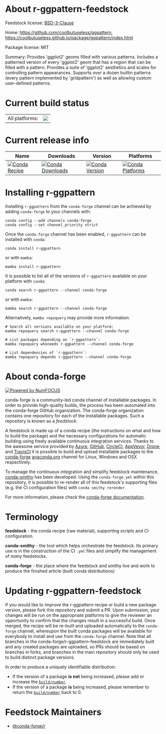 About r-ggpattern-feedstock
===========================

Feedstock license: [BSD-3-Clause](https://github.com/conda-forge/r-ggpattern-feedstock/blob/main/LICENSE.txt)

Home: https://github.com/coolbutuseless/ggpattern, https://coolbutuseless.github.io/package/ggpattern/index.html

Package license: MIT

Summary: Provides 'ggplot2' geoms filled with various patterns.  Includes a patterned version of every 'ggplot2' geom that has a region that can be filled with a pattern.  Provides a suite of 'ggplot2' aesthetics and scales for controlling pattern appearances.  Supports over a dozen builtin patterns (every pattern implemented by 'gridpattern') as well as allowing custom user-defined patterns.

Current build status
====================


<table><tr><td>All platforms:</td>
    <td>
      <a href="https://dev.azure.com/conda-forge/feedstock-builds/_build/latest?definitionId=15553&branchName=main">
        <img src="https://dev.azure.com/conda-forge/feedstock-builds/_apis/build/status/r-ggpattern-feedstock?branchName=main">
      </a>
    </td>
  </tr>
</table>

Current release info
====================

| Name | Downloads | Version | Platforms |
| --- | --- | --- | --- |
| [![Conda Recipe](https://img.shields.io/badge/recipe-r--ggpattern-green.svg)](https://anaconda.org/conda-forge/r-ggpattern) | [![Conda Downloads](https://img.shields.io/conda/dn/conda-forge/r-ggpattern.svg)](https://anaconda.org/conda-forge/r-ggpattern) | [![Conda Version](https://img.shields.io/conda/vn/conda-forge/r-ggpattern.svg)](https://anaconda.org/conda-forge/r-ggpattern) | [![Conda Platforms](https://img.shields.io/conda/pn/conda-forge/r-ggpattern.svg)](https://anaconda.org/conda-forge/r-ggpattern) |

Installing r-ggpattern
======================

Installing `r-ggpattern` from the `conda-forge` channel can be achieved by adding `conda-forge` to your channels with:

```
conda config --add channels conda-forge
conda config --set channel_priority strict
```

Once the `conda-forge` channel has been enabled, `r-ggpattern` can be installed with `conda`:

```
conda install r-ggpattern
```

or with `mamba`:

```
mamba install r-ggpattern
```

It is possible to list all of the versions of `r-ggpattern` available on your platform with `conda`:

```
conda search r-ggpattern --channel conda-forge
```

or with `mamba`:

```
mamba search r-ggpattern --channel conda-forge
```

Alternatively, `mamba repoquery` may provide more information:

```
# Search all versions available on your platform:
mamba repoquery search r-ggpattern --channel conda-forge

# List packages depending on `r-ggpattern`:
mamba repoquery whoneeds r-ggpattern --channel conda-forge

# List dependencies of `r-ggpattern`:
mamba repoquery depends r-ggpattern --channel conda-forge
```


About conda-forge
=================

[![Powered by
NumFOCUS](https://img.shields.io/badge/powered%20by-NumFOCUS-orange.svg?style=flat&colorA=E1523D&colorB=007D8A)](https://numfocus.org)

conda-forge is a community-led conda channel of installable packages.
In order to provide high-quality builds, the process has been automated into the
conda-forge GitHub organization. The conda-forge organization contains one repository
for each of the installable packages. Such a repository is known as a *feedstock*.

A feedstock is made up of a conda recipe (the instructions on what and how to build
the package) and the necessary configurations for automatic building using freely
available continuous integration services. Thanks to the awesome service provided by
[Azure](https://azure.microsoft.com/en-us/services/devops/), [GitHub](https://github.com/),
[CircleCI](https://circleci.com/), [AppVeyor](https://www.appveyor.com/),
[Drone](https://cloud.drone.io/welcome), and [TravisCI](https://travis-ci.com/)
it is possible to build and upload installable packages to the
[conda-forge](https://anaconda.org/conda-forge) [anaconda.org](https://anaconda.org/)
channel for Linux, Windows and OSX respectively.

To manage the continuous integration and simplify feedstock maintenance,
[conda-smithy](https://github.com/conda-forge/conda-smithy) has been developed.
Using the ``conda-forge.yml`` within this repository, it is possible to re-render all of
this feedstock's supporting files (e.g. the CI configuration files) with ``conda smithy rerender``.

For more information, please check the [conda-forge documentation](https://conda-forge.org/docs/).

Terminology
===========

**feedstock** - the conda recipe (raw material), supporting scripts and CI configuration.

**conda-smithy** - the tool which helps orchestrate the feedstock.
                   Its primary use is in the construction of the CI ``.yml`` files
                   and simplify the management of *many* feedstocks.

**conda-forge** - the place where the feedstock and smithy live and work to
                  produce the finished article (built conda distributions)


Updating r-ggpattern-feedstock
==============================

If you would like to improve the r-ggpattern recipe or build a new
package version, please fork this repository and submit a PR. Upon submission,
your changes will be run on the appropriate platforms to give the reviewer an
opportunity to confirm that the changes result in a successful build. Once
merged, the recipe will be re-built and uploaded automatically to the
`conda-forge` channel, whereupon the built conda packages will be available for
everybody to install and use from the `conda-forge` channel.
Note that all branches in the conda-forge/r-ggpattern-feedstock are
immediately built and any created packages are uploaded, so PRs should be based
on branches in forks, and branches in the main repository should only be used to
build distinct package versions.

In order to produce a uniquely identifiable distribution:
 * If the version of a package **is not** being increased, please add or increase
   the [``build/number``](https://docs.conda.io/projects/conda-build/en/latest/resources/define-metadata.html#build-number-and-string).
 * If the version of a package **is** being increased, please remember to return
   the [``build/number``](https://docs.conda.io/projects/conda-build/en/latest/resources/define-metadata.html#build-number-and-string)
   back to 0.

Feedstock Maintainers
=====================

* [@conda-forge/r](https://github.com/orgs/conda-forge/teams/r/)

